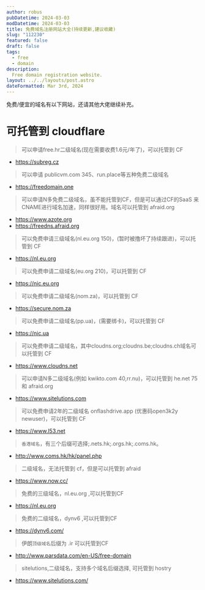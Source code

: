 ```yaml
---
author: robus
pubDatetime: 2024-03-03
modDatetime: 2024-03-03
title: 免费域名注册网站大全(持续更新,建议收藏)
slug: "112230"
featured: false
draft: false
tags:
  - free
  - domain
description:
  Free domain registration website.
layout: ../../layouts/post.astro
dateFormatted: Mar 3rd, 2024
--- 
```


免费/便宜的域名有以下网站，还请其他大佬继续补充。

# 可托管到 cloudflare

> 可以申请free.hr二级域名(现在需要收费1.6元/年了)，可以托管到 CF
- https://subreg.cz   

> 可以申请 publicvm.com 345、run.place等五种免费二级域名
- https://freedomain.one   

> 可以申请N多免费二级域名，虽不能托管到CF，但是可以通过CF的SaaS 来CNAME进行域名加速，同样很好用。域名可以托管到 afraid.org  
- https://www.azote.org   
- https://freedns.afraid.org    

> 可以免费申请三级域名(nl.eu.org 150)，(暂时被撸坏了持续跟进)，可以托管到 CF
- https://nl.eu.org   

> 可以免费申请二级域名(eu.org 210)，可以托管到 CF
- https://nic.eu.org  

> 可以免费申请二级域名(nom.za)，可以托管到 CF
- https://secure.nom.za  

> 可以免费申请二级域名(pp.ua)，(需要绑卡)，可以托管到 CF
- https://nic.ua   

> 可以免费申请二级域名，其中cloudns.org;cloudns.be;cloudns.ch域名可以托管到 CF
- https://www.cloudns.net   

> 可以申请N多二级域名(例如 kwikto.com 40,rr.nu)，可以托管到 he.net 75 和 afraid.org  
- https://www.sitelutions.com   

> 可以免费申请2年的二级域名 onflashdrive.app (优惠码open3k2y newuser)，可以托管到 CF
- https://www.l53.net   

> `香港域名`，有三个后缀可选择;.nets.hk;.orgs.hk;.coms.hk。
- http://www.coms.hk/hk/panel.php

> 二级域名，无法托管到 cf，但是可以托管到 afraid 
- https://www.now.cc/  

> 免费的三级域名，nl.eu.org ,可以托管到CF
- https://nl.eu.org  

> 免费的二级域名，dynv6 ,可以托管到CF
- https://dynv6.com/

> 伊朗`顶级域名`后缀为 .ir 可以托管到CF
- http://www.parsdata.com/en-US/free-domain

> sitelutions,二级域名，支持多个域名后缀选择, 可托管到 hostry
- https://www.sitelutions.com/